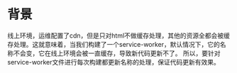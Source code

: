 # 背景
线上环境，运维配置了cdn，但是只对html不做缓存处理，其他的资源全都会被缓存处理。这就意味着，当我们构建了一个service-worker，默认情况下，它的名称不会变，它在线上环境会被一直缓存，导致新代码更新不了。
所以，要针对service-worker文件进行每次构建都更新名称的处理，保证代码更新有效果。